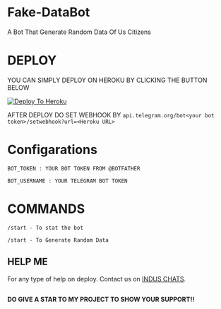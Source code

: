 # Fake-DataBot
A Bot That Generate Random Data Of Us Citizens

# DEPLOY 
YOU CAN SIMPLY DEPLOY ON HEROKU BY CLICKING THE BUTTON BELOW

[![Deploy To Heroku](https://www.herokucdn.com/deploy/button.svg)](https://heroku.com/deploy?template=https://github.com/trick-india/Fake-DataBot/tree/master)

AFTER DEPLOY DO SET WEBHOOK BY ``api.telegram.org/bot<your bot token>/setwebhook?url=<Heroku URL>``

# Configarations

``BOT_TOKEN : YOUR BOT TOKEN FROM @BOTFATHER``

``BOT_USERNAME : YOUR TELEGRAM BOT TOKEN``

# COMMANDS

``/start - To stat the bot``

``/start - To Generate Random Data``

## HELP ME

For any type of help on deploy. Contact us on [INDUS CHATS](https://t.me/b0rntole4rn).


##

**DO GIVE A STAR TO MY PROJECT TO SHOW YOUR SUPPORT!!**

